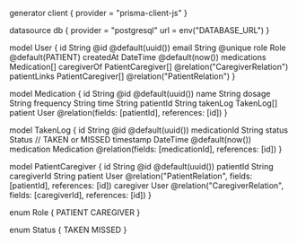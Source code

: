 generator client {
  provider = "prisma-client-js"
}

datasource db {
  provider = "postgresql"
  url      = env("DATABASE_URL")
}

model User {
  id           String     @id @default(uuid())
  email        String     @unique
  role         Role       @default(PATIENT)
  createdAt    DateTime   @default(now())
  medications  Medication[]
  caregiverOf  PatientCaregiver[] @relation("CaregiverRelation")
  patientLinks PatientCaregiver[] @relation("PatientRelation")
}

model Medication {
  id         String   @id @default(uuid())
  name       String
  dosage     String
  frequency  String
  time       String
  patientId  String
  takenLog   TakenLog[]
  patient    User     @relation(fields: [patientId], references: [id])
}

model TakenLog {
  id           String   @id @default(uuid())
  medicationId String
  status       Status   // TAKEN or MISSED
  timestamp    DateTime @default(now())
  medication   Medication @relation(fields: [medicationId], references: [id])
}

model PatientCaregiver {
  id          String   @id @default(uuid())
  patientId   String
  caregiverId String
  patient     User     @relation("PatientRelation", fields: [patientId], references: [id])
  caregiver   User     @relation("CaregiverRelation", fields: [caregiverId], references: [id])
}

enum Role {
  PATIENT
  CAREGIVER
}

enum Status {
  TAKEN
  MISSED
}
